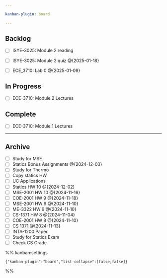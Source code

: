 ```yaml
---

kanban-plugin: board

---
```


## Backlog

- [ ] ISYE-3025: Module 2 reading
- [ ] ISYE-3025: Module 2 quiz @{2025-01-18}
- [ ] ECE_3710: Lab 0 @{2025-01-09}


## In Progress

- [ ] ECE-3710: Module 2 Lectures


## Complete

- [ ] ECE-3710: Module 1 Lectures


***

## Archive

- [ ] Study for MSE
- [ ] Statics Bonus Assignments @{2024-12-03}
- [ ] Study for Thermo
- [ ] Copy statics HW
- [ ] UC Applications
- [ ] Statics HW 10 @{2024-12-02}
- [ ] MSE-2001 HW 10 @{2024-11-16}
- [ ] COE-2001 HW 9 @{2024-11-18}
- [ ] MSE-2001 HW 9 @{2024-11-10}
- [ ] ME-3322 HW 9 @{2024-11-10}
- [ ] CS-1371 HW 8 @{2024-11-04}
- [ ] COE-2001 HW 8 @{2024-11-10}
- [ ] CS 1371 @{2024-11-13}
- [ ] INTA-1200 Paper
- [ ] Study for Statics Exam
- [ ] Check CS Grade

%% kanban:settings
```
{"kanban-plugin":"board","list-collapse":[false,false]}
```
%%